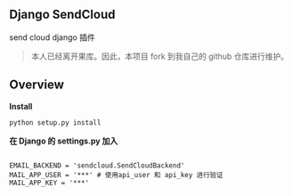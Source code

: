 ## Django SendCloud
send cloud django 插件

> 本人已经离开果库。因此，本项目 fork 到我自己的 github 仓库进行维护。


## Overview

**Install** 

```.bash
python setup.py install
```

**在 Django 的 settings.py 加入** 

```.python

EMAIL_BACKEND = 'sendcloud.SendCloudBackend'
MAIL_APP_USER = '***' # 使用api_user 和 api_key 进行验证    
MAIL_APP_KEY = '***'

```



